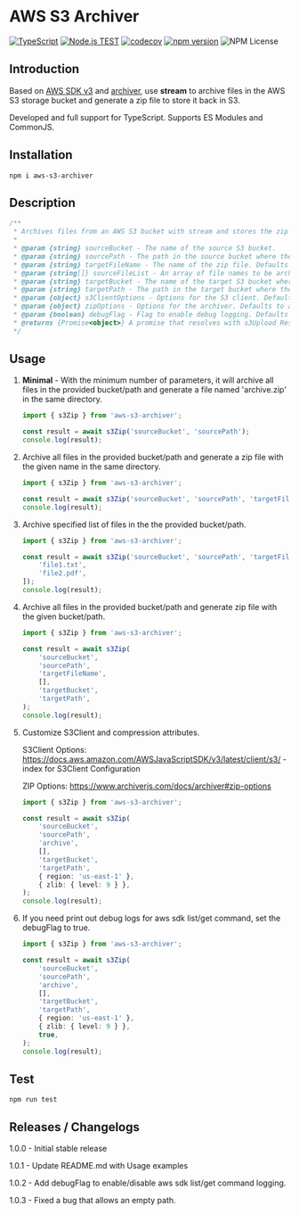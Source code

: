 # AWS S3 Archiver

[![TypeScript](https://img.shields.io/badge/%3C%2F%3E-TypeScript-%230074c1.svg)](http://www.typescriptlang.org/) [![Node.js TEST](https://github.com/Wolfsin/aws-s3-archiver/actions/workflows/npm-test.yml/badge.svg?branch=main)](https://github.com/Wolfsin/aws-s3-archiver/actions/workflows/npm-test.yml) [![codecov](https://codecov.io/gh/Wolfsin/aws-s3-archiver/graph/badge.svg?token=2BA5F5JJRS)](https://codecov.io/gh/Wolfsin/aws-s3-archiver) [![npm version](https://badge.fury.io/js/aws-s3-archiver.svg)](https://badge.fury.io/js/aws-s3-archiver) ![NPM License](https://img.shields.io/npm/l/aws-s3-archiver)

## Introduction

Based on [AWS SDK v3](https://docs.aws.amazon.com/AWSJavaScriptSDK/v3/latest/) and [archiver](https://github.com/archiverjs/node-archiver), use **stream** to archive files in the AWS S3 storage bucket and generate a zip file to store it back in S3.

Developed and full support for TypeScript. Supports ES Modules and CommonJS.

## Installation

```
npm i aws-s3-archiver
```

## Description

```typescript
/**
 * Archives files from an AWS S3 bucket with stream and stores the zip file in S3.
 *
 * @param {string} sourceBucket - The name of the source S3 bucket.
 * @param {string} sourcePath - The path in the source bucket where the files to be archived are located.
 * @param {string} targetFileName - The name of the zip file. Defaults to 'archive'.
 * @param {string[]} sourceFileList - An array of file names to be archived. If empty, all files in the source will be archived.
 * @param {string} targetBucket - The name of the target S3 bucket where the zip file will be stored. Defaults to the source bucket.
 * @param {string} targetPath - The path in the target bucket where the zip file will be stored. Defaults to the source path.
 * @param {object} s3ClientOptions - Options for the S3 client. Defaults to an empty object.
 * @param {object} zipOptions - Options for the archiver. Defaults to an empty object.
 * @param {boolean} debugFlag - Flag to enable debug logging. Defaults to false.
 * @returns {Promise<object>} A promise that resolves with s3Upload Response when the zip file has been created and stored in S3.
 */
```

## Usage

1. **Minimal** - With the minimum number of parameters, it will archive all files in the provided bucket/path and generate a file named 'archive.zip' in the same directory.

    ```typescript
    import { s3Zip } from 'aws-s3-archiver';

    const result = await s3Zip('sourceBucket', 'sourcePath');
    console.log(result);
    ```

2. Archive all files in the provided bucket/path and generate a zip file with the given name in the same directory.

    ```typescript
    import { s3Zip } from 'aws-s3-archiver';

    const result = await s3Zip('sourceBucket', 'sourcePath', 'targetFileName');
    console.log(result);
    ```

3. Archive specified list of files in the the provided bucket/path.

    ```typescript
    import { s3Zip } from 'aws-s3-archiver';

    const result = await s3Zip('sourceBucket', 'sourcePath', 'targetFileName', [
        'file1.txt',
        'file2.pdf',
    ]);
    console.log(result);
    ```

4. Archive all files in the provided bucket/path and generate zip file with the given bucket/path.

    ```typescript
    import { s3Zip } from 'aws-s3-archiver';

    const result = await s3Zip(
        'sourceBucket',
        'sourcePath',
        'targetFileName',
        [],
        'targetBucket',
        'targetPath',
    );
    console.log(result);
    ```

5. Customize S3Client and compression attributes.

    S3Client Options: https://docs.aws.amazon.com/AWSJavaScriptSDK/v3/latest/client/s3/ - index for S3Client Configuration

    ZIP Options: https://www.archiverjs.com/docs/archiver#zip-options

    ```typescript
    import { s3Zip } from 'aws-s3-archiver';

    const result = await s3Zip(
        'sourceBucket',
        'sourcePath',
        'archive',
        [],
        'targetBucket',
        'targetPath',
        { region: 'us-east-1' },
        { zlib: { level: 9 } },
    );
    console.log(result);
    ```

6. If you need print out debug logs for aws sdk list/get command, set the debugFlag to true.

    ```typescript
    import { s3Zip } from 'aws-s3-archiver';

    const result = await s3Zip(
        'sourceBucket',
        'sourcePath',
        'archive',
        [],
        'targetBucket',
        'targetPath',
        { region: 'us-east-1' },
        { zlib: { level: 9 } },
        true,
    );
    console.log(result);
    ```

## Test

```
npm run test
```

## Releases / Changelogs

1.0.0 - Initial stable release

1.0.1 - Update README.md with Usage examples

1.0.2 - Add debugFlag to enable/disable aws sdk list/get command logging.

1.0.3 - Fixed a bug that allows an empty path.
